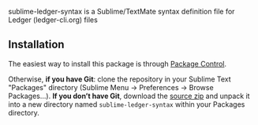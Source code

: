 sublime-ledger-syntax is a Sublime/TextMate syntax definition file for Ledger (ledger-cli.org) files

## Installation

The easiest way to install this package is through [Package Control](http://wbond.net/sublime_packages/package_control).

Otherwise, **if you have Git**: clone the repository in your Sublime Text "Packages" directory (Sublime Menu -> Preferences -> Browse Packages…).
**If you don’t have Git**, download the [source zip](https://github.com/moeffju/sublime-ledger-syntax/archive/master.zip) and unpack it into a new directory named `sublime-ledger-syntax` within your Packages directory.
